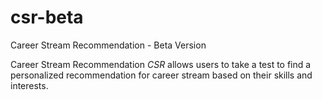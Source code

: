 # csr-beta
Career Stream Recommendation - Beta Version

Career Stream Recommendation *CSR* allows users to take a test to find a personalized recommendation for career stream based on their skills and interests.
